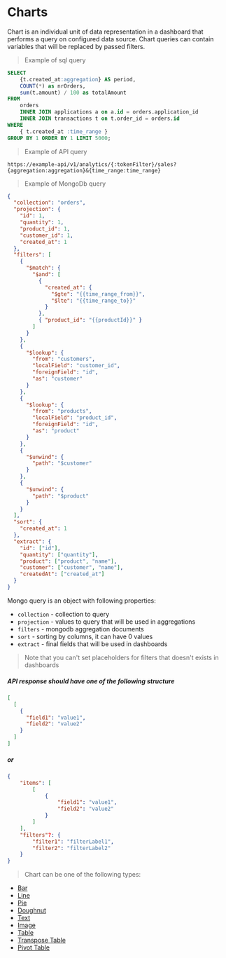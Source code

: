 # Charts

Chart is an individual unit of data representation in a dashboard that performs a query on configured data source. Chart queries can contain variables that will be replaced by passed filters.

> Example of sql query

```sql
SELECT
    {t.created_at:aggregation} AS period,
    COUNT(*) as nrOrders,
    sum(t.amount) / 100 as totalAmount
FROM
    orders
    INNER JOIN applications a on a.id = orders.application_id
    INNER JOIN transactions t on t.order_id = orders.id
WHERE
    { t.created_at :time_range }
GROUP BY 1 ORDER BY 1 LIMIT 5000;
```

> Example of API query

```url
https://example-api/v1/analytics/{:tokenFilter}/sales?{aggregation:aggregation}&{time_range:time_range}
```

> Example of MongoDb query

```json
{
  "collection": "orders",
  "projection": {
    "id": 1,
    "quantity": 1,
    "product_id": 1,
    "customer_id": 1,
    "created_at": 1
  },
  "filters": [
    {
      "$match": {
        "$and": [
          {
            "created_at": {
              "$gte": "{{time_range_from}}",
              "$lte": "{{time_range_to}}"
            }
          },
          { "product_id": "{{productId}}" }
        ]
      }
    },
    {
      "$lookup": {
        "from": "customers",
        "localField": "customer_id",
        "foreignField": "id",
        "as": "customer"
      }
    },
    {
      "$lookup": {
        "from": "products",
        "localField": "product_id",
        "foreignField": "id",
        "as": "product"
      }
    },
    {
      "$unwind": {
        "path": "$customer"
      }
    },
    {
      "$unwind": {
        "path": "$product"
      }
    }
  ],
  "sort": {
    "created_at": 1
  },
  "extract": {
    "id": ["id"],
    "quantity": ["quantity"],
    "product": ["product", "name"],
    "customer": ["customer", "name"],
    "createdAt": ["created_at"]
  }
}
```

Mongo query is an object with following properties:
* `collection` - collection to query
* `projection` - values to query that will be used in aggregations
* `filters` - mongodb aggregation documents
* `sort` - sorting by columns, it can have 0 values
* `extract` - final fields that will be used in dashboards

> Note that you can't set placeholders for filters that doesn't exists in dashboards

##### API response should have one of the following structure

```json
[
  [
    {
      "field1": "value1",
      "field2": "value2"
    }
  ]
]
```

##### or

```json
{
    "items": [
        [
            {
                "field1": "value1",
                "field2": "value2"
            }
        ]
    ],
    "filters"?: {
        "filter1": "filterLabel1",
        "filter2": "filterLabel2"
    }
}
```

> Chart can be one of the following types:

- [Bar](/charts/bar/)
- [Line](/charts/line/)
- [Pie](/charts/pie/)
- [Doughnut](/charts/doughnut/)
- [Text](/charts/text/)
- [Image](/charts/image/)
- [Table](/charts/table/)
- [Transpose Table](/charts/table-transpose/)
- [Pivot Table](/charts/table-piot/)
